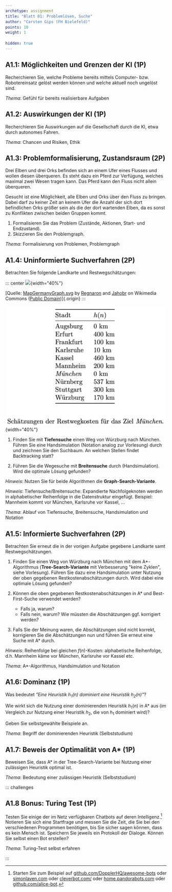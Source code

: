 ```yaml
---
archetype: assignment
title: "Blatt 01: Problemlösen, Suche"
author: "Carsten Gips (FH Bielefeld)"
points: 10
weight: 1

hidden: true
---
```




## A1.1: Möglichkeiten und Grenzen der KI (1P)

Recherchieren Sie, welche Probleme bereits mittels Computer- bzw. Robotereinsatz
gelöst werden können und welche aktuell noch ungelöst sind.

*Thema*: Gefühl für bereits realisierbare Aufgaben



## A1.2: Auswirkungen der KI (1P)

Recherchieren Sie Auswirkungen auf die Gesellschaft durch die KI, etwa
durch autonomes Fahren.

*Thema*: Chancen und Risiken, Ethik



## A1.3: Problemformalisierung, Zustandsraum (2P)

Drei Elben und drei Orks befinden sich an einem Ufer eines Flusses und wollen
diesen überqueren. Es steht dazu ein Pferd zur Verfügung, welches maximal zwei
Wesen tragen kann. Das Pferd kann den Fluss nicht allein überqueren.

Gesucht ist eine Möglichkeit, alle Elben und Orks über den Fluss zu bringen.
Dabei darf zu keiner Zeit an keinem Ufer die Anzahl der sich dort befindlichen
Orks größer sein als die der dort wartenden Elben, da es sonst zu Konflikten
zwischen beiden Gruppen kommt.

1.  Formalisieren Sie das Problem (Zustände, Aktionen, Start- und Endzustand).
2.  Skizzieren Sie den Problemgraph.

*Thema*: Formalisierung von Problemen, Problemgraph



## A1.4: Uninformierte Suchverfahren (2P)

Betrachten Sie folgende Landkarte und Restwegschätzungen:

::: center
![](https://upload.wikimedia.org/wikipedia/commons/thumb/a/ad/MapGermanyGraph.svg/476px-MapGermanyGraph.svg.png){width="40%"}

[Quelle: [MapGermanyGraph.svg](https://commons.wikimedia.org/wiki/File:MapGermanyGraph.svg) by [Regnaron](https://de.wikipedia.org/wiki/Benutzer:Regnaron) and [Jahobr](https://commons.wikimedia.org/wiki/User:Jahobr) on Wikimedia Commons ([Public Domain](https://en.wikipedia.org/wiki/en:public_domain))]{.origin}
:::

![](images/MapGermanyGraph-Kosten.png){width="40%"}


1.  Finden Sie mit **Tiefensuche** einen Weg von Würzburg nach München. Führen
    Sie eine Handsimulation (Notation analog zur Vorlesung) durch und zeichnen
    Sie den Suchbaum. An welchen Stellen findet Backtracking statt?

2.  Führen Sie die Wegesuche mit **Breitensuche** durch (Handsimulation). Wird
    die optimale Lösung gefunden?

*Hinweis*: Nutzen Sie für beide Algorithmen die **Graph-Search-Variante**.

*Hinweis*: Tiefensuche/Breitensuche: Expandierte Nachfolgeknoten werden in
alphabetischer Reihenfolge in die Datenstruktur eingefügt.
Beispiel: Mannheim kommt vor München, Karlsruhe vor Kassel, ...

*Thema*: Ablauf von Tiefensuche, Breitensuche, Handsimulation und Notation



## A1.5: Informierte Suchverfahren (2P)

Betrachten Sie erneut die in der vorigen Aufgabe gegebene Landkarte samt
Restwegschätzungen.

1.  Finden Sie einen Weg von Würzburg nach München mit dem A\*-Algorithmus
    (**Tree-Search-Variante** mit Verbesserung "keine Zyklen", siehe Vorlesung).
    Führen Sie dazu eine Handsimulation unter Nutzung der oben gegebenen
    Restkostenabschätzungen durch. Wird dabei eine optimale Lösung gefunden?

2.  Können die oben gegebenen Restkostenabschätzungen in A\* und
    Best-First-Suche verwendet werden?
    *   Falls ja, warum?
    *   Falls nein, warum? Wie müssten die Abschätzungen ggf. korrigiert werden?

3.  Falls Sie der Meinung waren, die Abschätzungen sind nicht korrekt,
    korrigieren Sie die Abschätzungen nun und führen Sie erneut eine Suche mit
    A\* durch.

*Hinweis*: Reihenfolge bei gleichen $f(n)$-Kosten: alphabetische Reihenfolge, d.h.
Mannheim käme vor München, Karlsruhe vor Kassel etc.

*Thema*: A\*-Algorithmus, Handsimulation und Notation



## A1.6: Dominanz (1P)

Was bedeutet *"Eine Heuristik $h_1(n)$ dominiert eine Heuristik $h_2(n)$"*?

Wie wirkt sich die Nutzung einer dominierenden Heuristik $h_1(n)$ in A\*
aus (im Vergleich zur Nutzung einer Heuristik $h_2$, die von $h_1$ dominiert
wird)?

Geben Sie selbstgewählte Beispiele an.

*Thema*: Begriff der dominierenden Heuristik (Selbststudium)



## A1.7: Beweis der Optimalität von A* (1P)

Beweisen Sie, dass A* in der Tree-Search-Variante bei Nutzung einer
zulässigen Heuristik optimal ist.

*Thema*: Bedeutung einer zulässigen Heuristik (Selbststudium)



::: challenges

## A1.8 Bonus: Turing Test (1P)

Testen Sie einige der im Netz verfügbaren Chatbots auf deren Intelligenz.[^Links]
Notieren Sie sich eine Startfrage und messen Sie die Zeit, die Sie bei den
verschiedenen Programmen benötigen, bis Sie sicher sagen können, dass es kein
Mensch ist. Speichern Sie jeweils ein Protokoll der Dialoge. Können Sie selbst
einen Bot erstellen?

*Thema*: Turing-Test selbst erfahren

[^Links]: Starten Sie zum Beispiel auf
[github.com/DopplerHQ/awesome-bots](https://github.com/DopplerHQ/awesome-bots#popular-examples-of-bots)
oder [simonlaven.com](https://www.simonlaven.com/)
oder [cleverbot.com/](https://www.cleverbot.com/)
oder [home.pandorabots.com](https://home.pandorabots.com/en/)
oder [github.com/alice-bot](https://github.com/alice-bot).

:::
